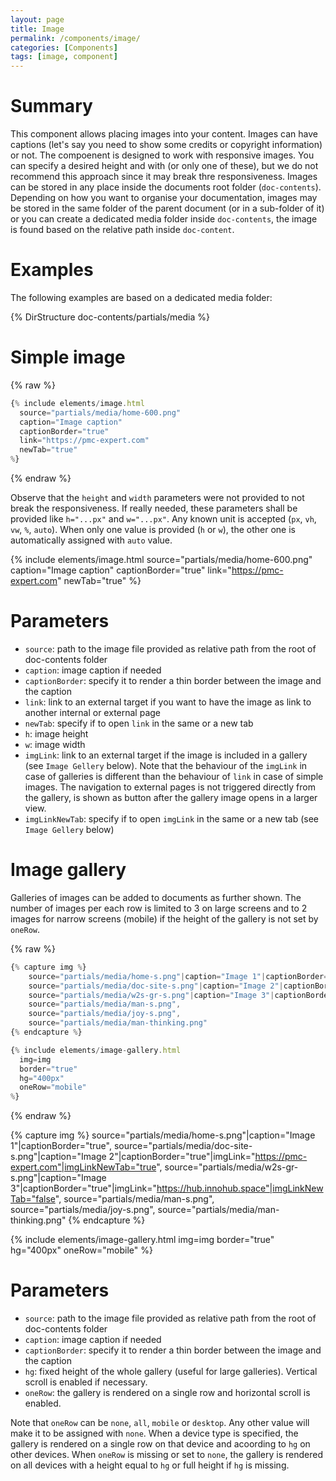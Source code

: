 ```yaml
---
layout: page
title: Image
permalink: /components/image/
categories: [Components]
tags: [image, component]
---
```


# Summary
This component allows placing images into your content. Images can have captions (let's say you need to show some credits or copyright information) or not. The compoenent is designed to work with responsive images. You can specify a desired height and with (or only one of these), but we do not recommend this approach since it may break thre responsiveness. Images can be stored in any place inside the documents root folder (`doc-contents`). Depending on how you want to organise your documentation, images may be stored in the same folder of the parent document (or in a sub-folder of it) or you can create a dedicated media folder inside `doc-contents`, the image is found based on the relative path inside `doc-content`.

# Examples
The following examples are based on a dedicated media folder:

{% DirStructure doc-contents/partials/media %}

# Simple image

{% raw %}
```javascript
{% include elements/image.html 
  source="partials/media/home-600.png" 
  caption="Image caption"
  captionBorder="true"
  link="https://pmc-expert.com"
  newTab="true"
%}
```
{% endraw %}

Observe that the `height` and `width` parameters were not provided to not break the responsiveness. If really needed, these parameters shall be provided like `h="...px"` and `w="...px"`. Any known unit is accepted (`px`, `vh`, `vw`, `%`, `auto`). When only one value is provided (`h` or `w`), the other one is automatically assigned with `auto` value.

{% include elements/image.html 
  source="partials/media/home-600.png" 
  caption="Image caption"
  captionBorder="true"
  link="https://pmc-expert.com"
  newTab="true"
%}

# Parameters
- `source`: path to the image file provided as relative path from the root of doc-contents folder
- `caption`: image caption if needed
- `captionBorder`: specify it to render a thin border between the image and the caption
- `link`: link to an external target if you want to have the image as link to another internal or external page
- `newTab`: specify if to open `link` in the same or a new tab
- `h`: image height
- `w`: image width
- `imgLink`: link to an external target if the image is included in a gallery (see `Image Gellery` below). Note that the behaviour of the `imgLink` in case of galleries is different than the behaviour of `link` in case of simple images. The navigation to external pages is not triggered directly from the gallery, is shown as button after the gallery image opens in a larger view.
- `imgLinkNewTab`: specify if to open `imgLink` in the same or a new tab (see `Image Gellery` below)

# Image gallery
Galleries of images can be added to documents as further shown. The number of images per each row is limited to 3 on large screens and to 2 images for narrow screens (mobile) if the height of the gallery is not set by `oneRow`.

{% raw %}
```javascript
{% capture img %}
    source="partials/media/home-s.png"|caption="Image 1"|captionBorder="true",
    source="partials/media/doc-site-s.png"|caption="Image 2"|captionBorder="true"|imgLink="https://pmc-expert.com"|imgLinkNewTab="true",
    source="partials/media/w2s-gr-s.png"|caption="Image 3"|captionBorder="true"|imgLink="https://hub.innohub.space"|imgLinkNewTab="false",
    source="partials/media/man-s.png",
    source="partials/media/joy-s.png",
    source="partials/media/man-thinking.png"
{% endcapture %}

{% include elements/image-gallery.html 
  img=img 
  border="true" 
  hg="400px"
  oneRow="mobile" 
%}
```
{% endraw %}

{% capture img %}
    source="partials/media/home-s.png"|caption="Image 1"|captionBorder="true",
    source="partials/media/doc-site-s.png"|caption="Image 2"|captionBorder="true"|imgLink="https://pmc-expert.com"|imgLinkNewTab="true",
    source="partials/media/w2s-gr-s.png"|caption="Image 3"|captionBorder="true"|imgLink="https://hub.innohub.space"|imgLinkNewTab="false",
    source="partials/media/man-s.png",
    source="partials/media/joy-s.png",
    source="partials/media/man-thinking.png"
{% endcapture %}

{% include elements/image-gallery.html 
  img=img 
  border="true" 
  hg="400px"
  oneRow="mobile" 
%}

# Parameters
- `source`: path to the image file provided as relative path from the root of doc-contents folder
- `caption`: image caption if needed
- `captionBorder`: specify it to render a thin border between the image and the caption
- `hg`: fixed height of the whole gallery (useful for large galleries). Vertical scroll is enabled if necessary.
- `oneRow`: the gallery is rendered on a single row and horizontal scroll is enabled. 

Note that `oneRow` can be `none`, `all`, `mobile` or `desktop`. Any other value will make it to be assigned with `none`. When a device type is specified, the gallery is rendered on a single row on that device and acoording to `hg` on other devices. When `oneRow` is missing or set to `none`, the gallery is rendered on all devices with a height equal to `hg` or full height if `hg` is missing.